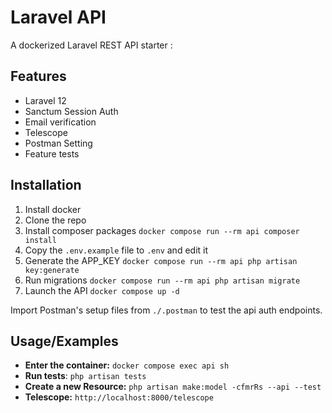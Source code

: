 # Laravel API

A dockerized Laravel REST API starter :

## Features

- Laravel 12
- Sanctum Session Auth
- Email verification
- Telescope
- Postman Setting
- Feature tests

## Installation

1. Install docker
2. Clone the repo
3. Install composer packages `docker compose run --rm api composer install`
4. Copy the `.env.example` file to `.env` and edit it
5. Generate the APP_KEY `docker compose run --rm api php artisan key:generate`
6. Run migrations `docker compose run --rm api php artisan migrate`
7. Launch the API `docker compose up -d`

Import Postman's setup files from `./.postman` to test the api auth endpoints.

## Usage/Examples

- **Enter the container:** `docker compose exec api sh`
- **Run tests**: `php artisan tests`
- **Create a new Resource:** `php artisan make:model -cfmrRs --api --test`
- **Telescope:** `http://localhost:8000/telescope`
